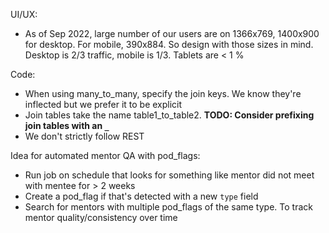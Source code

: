 UI/UX:
* As of Sep 2022, large number of our users are on 1366x769, 1400x900 for desktop.
For mobile, 390x884.  So design with those sizes in mind. Desktop is 2/3 traffic,
mobile is 1/3. Tablets are < 1 %

Code:
* When using many_to_many, specify the join keys. We know they're inflected
but we prefer it to be explicit
* Join tables take the name table1_to_table2. **TODO: Consider prefixing join tables with an `_`**
* We don't strictly follow REST


Idea for automated mentor QA with pod_flags:
* Run job on schedule that looks for something like mentor did not meet with mentee for > 2 weeks
* Create a pod_flag if that's detected with a new `type` field
* Search for mentors with multiple pod_flags of the same type. To track mentor quality/consistency over time